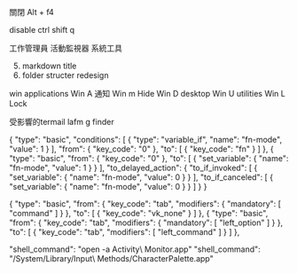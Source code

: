 關閉 Alt + f4

disable ctrl shift q


工作管理員 活動監視器 系統工具




5. markdown title
6. folder structer redesign





win applications
Win A 通知
Win m Hide
Win D desktop
Win U utilities
Win L Lock


受影響的termail
lafm
g finder



{
  "type": "basic",
  "conditions": [
    {
      "type": "variable_if",
      "name": "fn-mode",
      "value": 1
    }
  ],
  "from": {
      "key_code": "0"
  },
  "to": [
    {
      "key_code": "fn"
    }
  ]
},
{
  "type": "basic",
  "from": {
    "key_code": "0"
  },
  "to": [
    {
      "set_variable": {
        "name": "fn-mode",
        "value": 1
      }
    }
  ],
  "to_delayed_action": {
    "to_if_invoked": [
      {
        "set_variable": {
          "name": "fn-mode",
          "value": 0
        }
      }
    ],
    "to_if_canceled": [
      {
        "set_variable": {
          "name": "fn-mode",
          "value": 0
        }
      }
    ]
  }
}

{
  "type": "basic",
  "from": {
    "key_code": "tab",
    "modifiers": {
      "mandatory": [
        "command"
      ]
    }
  },
  "to": [
    {
      "key_code": "vk_none"
    }
  ]
},
{
  "type": "basic",
  "from": {
    "key_code": "tab",
    "modifiers": {
      "mandatory": [
        "left_option"
      ]
    }
  },
  "to": [
    {
      "key_code": "tab",
      "modifiers": [
        "left_command"
      ]
    }
  ]
},




"shell_command": "open -a Activity\\ Monitor.app"
"shell_command": "/System/Library/Input\\ Methods/CharacterPalette.app"
